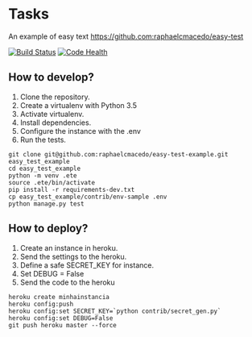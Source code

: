 # Tasks
An example of easy text https://github.com:raphaelcmacedo/easy-test

[![Build Status](https://travis-ci.org/raphaelcmacedo/easy-test-example.svg?branch=master)](https://travis-ci.org/raphaelcmacedo/easy-test-example)
[![Code Health](https://landscape.io/github/raphaelcmacedo/easy-test-example/master/landscape.svg?style=flat)](https://landscape.io/github/raphaelcmacedo/easy-test-example/master)

## How to develop?

1. Clone the repository.
2. Create a virtualenv with Python 3.5
3. Activate virtualenv.
4. Install dependencies.
5. Configure the instance with the .env
6. Run the tests.

```console
git clone git@github.com:raphaelcmacedo/easy-test-example.git easy_test_example
cd easy_test_example
python -m venv .ete
source .ete/bin/activate
pip install -r requirements-dev.txt
cp easy_test_example/contrib/env-sample .env
python manage.py test
```

## How to deploy?

1. Create an instance in heroku.
2. Send the settings to the heroku.
3. Define a safe SECRET_KEY for instance.
4. Set DEBUG = False
5. Send the code to the heroku

```console
heroku create minhainstancia
heroku config:push
heroku config:set SECRET_KEY=`python contrib/secret_gen.py`
heroku config:set DEBUG=False
git push heroku master --force
```


